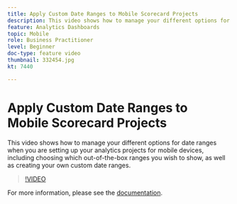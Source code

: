 ```yaml
---
title: Apply Custom Date Ranges to Mobile Scorecard Projects
description: This video shows how to manage your different options for date ranges when you are setting up your analytics projects for mobile devices, including choosing which out-of-the-box ranges you wish to show, as well as creating your own custom date ranges.
feature: Analytics Dashboards
topic: Mobile
role: Business Practitioner
level: Beginner
doc-type: feature video
thumbnail: 332454.jpg
kt: 7440

---
```


# Apply Custom Date Ranges to Mobile Scorecard Projects

This video shows how to manage your different options for date ranges when you are setting up your analytics projects for mobile devices, including choosing which out-of-the-box ranges you wish to show, as well as creating your own custom date ranges.

>[!VIDEO](https://video.tv.adobe.com/v/332454/?quality=12&learn=on)

For more information, please see the [documentation](https://experienceleague.adobe.com/docs/analytics/analyze/mobapp/curator.html).
